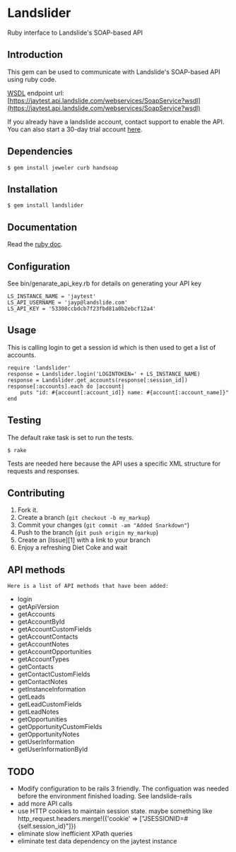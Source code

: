 Landslider
==========

Ruby interface to Landslide's SOAP-based API

Introduction
------------

This gem can be used to communicate with Landslide's SOAP-based API using ruby code.
	
[WSDL](https://jaytest.api.landslide.com/webservices/SoapService?wsdl) endpoint url: [https://jaytest.api.landslide.com/webservices/SoapService?wsdl](https://jaytest.api.landslide.com/webservices/SoapService?wsdl)

If you already have a landslide account, contact support to enable the API.  You can also start a 30-day trial account [here](http://www.landslide.com/~jayp/en/trial).  

Dependencies
------------

	$ gem install jeweler curb handsoap

Installation
------------


	$ gem install landslider

Documentation
-------------

Read the [ruby doc](http://rdoc.info/github/j4y/landslider).

Configuration
-------------

See bin/genarate_api_key.rb for details on generating your API key
	
	LS_INSTANCE_NAME = 'jaytest'
	LS_API_USERNAME = 'jayp@landslide.com'
	LS_API_KEY = '53308ccbdcb7f23fbd81a0b2ebcf12a4'

Usage
-----

This is calling login to get a session id which is then used to get a list of accounts.
		
	require 'landslider'
	response = Landslider.login('LOGINTOKEN=' + LS_INSTANCE_NAME)
	response = Landslider.get_accounts(response[:session_id])
	response[:accounts].each do |account| 
		puts "id: #{account[:account_id]} name: #{account[:account_name]}"
	end




Testing
-------

The default rake task is set to run the tests.
	
	$ rake
	
Tests are needed here because the API uses a specific XML structure for requests and responses.
	

Contributing
------------

1. Fork it.
2. Create a branch (`git checkout -b my_markup`)
3. Commit your changes (`git commit -am "Added Snarkdown"`)
4. Push to the branch (`git push origin my_markup`)
5. Create an [Issue][1] with a link to your branch
6. Enjoy a refreshing Diet Coke and wait
	
API methods
-----------

	Here is a list of API methods that have been added:

* login
* getApiVersion
* getAccounts
* getAccountById
* getAccountCustomFields
* getAccountContacts
* getAccountNotes
* getAccountOpportunities
* getAccountTypes
* getContacts
* getContactCustomFields
* getContactNotes
* getInstanceInformation
* getLeads
* getLeadCustomFields
* getLeadNotes
* getOpportunities
* getOpportunityCustomFields
* getOpportunityNotes
* getUserInformation
* getUserInformationById

TODO
----

* Modify configuration to be rails 3 friendly.  The configuation was needed before the environment finished loading. See landslide-rails
* add more API calls
* use HTTP cookies to maintain session state. maybe something like http_request.headers.merge!({'cookie' => ["JSESSIONID=#{self.session_id}"]})
* eliminate slow inefficient XPath queries
* eliminate test data dependency on the jaytest instance
